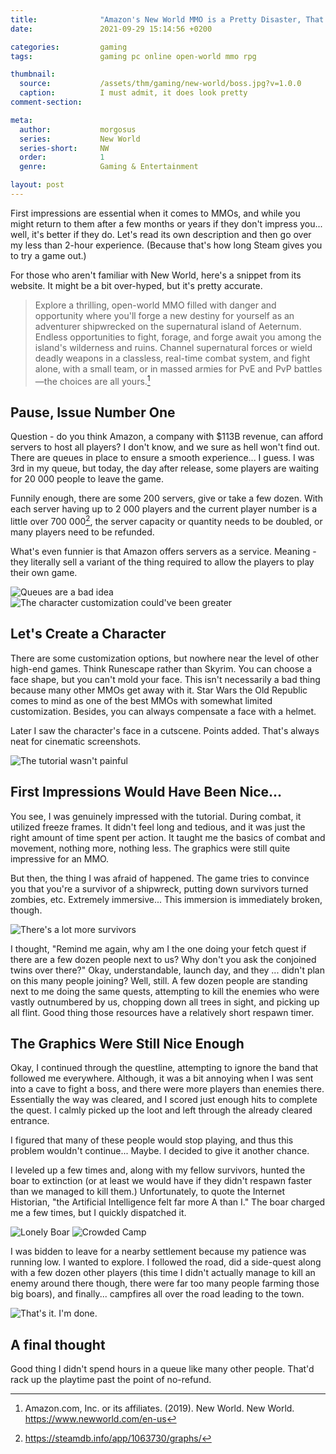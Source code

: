 ```yaml
---
title:              "Amazon's New World MMO is a Pretty Disaster, That's Still a Disaster Though"
date:               2021-09-29 15:14:56 +0200

categories:         gaming
tags:               gaming pc online open-world mmo rpg

thumbnail:
  source:           /assets/thm/gaming/new-world/boss.jpg?v=1.0.0
  caption:          I must admit, it does look pretty
comment-section:

meta:
  author:           morgosus
  series:           New World
  series-short:     NW
  order:            1
  genre:            Gaming & Entertainment

layout: post
---
```


First impressions are essential when it comes to MMOs, and while you might return to them after a few months or years if they don't impress you... well, it's better if they do. Let's read its own description and then go over my less than 2-hour experience. (Because that's how long Steam gives you to try a game out.)

For those who aren't familiar with New World, here's a snippet from its website. It might be a bit over-hyped, but it's pretty accurate.

> Explore a thrilling, open-world MMO filled with danger and opportunity where you'll forge a new destiny for yourself as an adventurer shipwrecked on the supernatural island of Aeternum. Endless opportunities to fight, forage, and forge await you among the island's wilderness and ruins. Channel supernatural forces or wield deadly weapons in a classless, real-time combat system, and fight alone, with a small team, or in massed armies for PvE and PvP battles—the choices are all yours.[^1]

## Pause, Issue Number One

Question - do you think Amazon, a company with $113B revenue, can afford servers to host all players? I don't know, and we sure as hell won't find out. There are queues in place to ensure a smooth experience... I guess. I was 3rd in my queue, but today, the day after release, some players are waiting for 20 000 people to leave the game.

Funnily enough, there are some 200 servers, give or take a few dozen. With each server having up to 2 000 players and the current player number is a little over 700 000[^2], the server capacity or quantity needs to be doubled, or many players need to be refunded.

What's even funnier is that Amazon offers servers as a service. Meaning - they literally sell a variant of the thing required to allow the players to play their own game.

<div class="comparison">
  <img src="/assets/thm/gaming/new-world/queue.jpg?v=1.0.0" alt="Queues are a bad idea">
  <img src="/assets/thm/gaming/new-world/customization.jpg?v=1.0.0" alt="The character customization could've been greater">
</div>

## Let's Create a Character

There are some customization options, but nowhere near the level of other high-end games. Think Runescape rather than Skyrim. You can choose a face shape, but you can't mold your face. This isn't necessarily a bad thing because many other MMOs get away with it. Star Wars the Old Republic comes to mind as one of the best MMOs with somewhat limited customization. Besides, you can always compensate a face with a helmet.

Later I saw the character's face in a cutscene. Points added. That's always neat for cinematic screenshots.

![The tutorial wasn't painful](/assets/thm/gaming/new-world/tutorial.jpg?v=1.0.0)

## First Impressions Would Have Been Nice...

You see, I was genuinely impressed with the tutorial. During combat, it utilized freeze frames. It didn't feel long and tedious, and it was just the right amount of time spent per action. It taught me the basics of combat and movement, nothing more, nothing less. The graphics were still quite impressive for an MMO.

But then, the thing I was afraid of happened. The game tries to convince you that you're a survivor of a shipwreck, putting down survivors turned zombies, etc. Extremely immersive... This immersion is immediately broken, though.

![There's a lot more survivors](/assets/thm/gaming/new-world/quest.jpg?v=1.0.0)

I thought, "Remind me again, why am I the one doing your fetch quest if there are a few dozen people next to us? Why don't you ask the conjoined twins over there?" Okay, understandable, launch day, and they ... didn't plan on this many people joining? Well, still. A few dozen people are standing next to me doing the same quests, attempting to kill the enemies who were vastly outnumbered by us, chopping down all trees in sight, and picking up all flint. Good thing those resources have a relatively short respawn timer.

## The Graphics Were Still Nice Enough

Okay, I continued through the questline, attempting to ignore the band that followed me everywhere. Although, it was a bit annoying when I was sent into a cave to fight a boss, and there were more players than enemies there. Essentially the way was cleared, and I scored just enough hits to complete the quest. I calmly picked up the loot and left through the already cleared entrance.

I figured that many of these people would stop playing, and thus this problem wouldn't continue... Maybe. I decided to give it another chance.

I leveled up a few times and, along with my fellow survivors, hunted the boar to extinction (or at least we would have if they didn't respawn faster than we managed to kill them.) Unfortunately, to quote the Internet Historian, "the Artificial Intelligence felt far more A than I." The boar charged me a few times, but I quickly dispatched it.

<div class="comparison">
  <img src="/assets/thm/gaming/new-world/boar.jpg" alt="Lonely Boar">
  <img src="/assets/thm/gaming/new-world/camp.jpg" alt="Crowded Camp">
</div>

I was bidden to leave for a nearby settlement because my patience was running low. I wanted to explore. I followed the road, did a side-quest along with a few dozen other players (this time I didn't actually manage to kill an enemy around there though, there were far too many people farming those big boars), and finally... campfires all over the road leading to the town.

![That's it. I'm done.](/assets/thm/gaming/new-world/campfire.jpg?v=1.0.0)

## A final thought
Good thing I didn't spend hours in a queue like many other people. That'd rack up the playtime past the point of no-refund.


[^1]: Amazon.com, Inc. or its affiliates. (2019). New World. New World. https://www.newworld.com/en-us
[^2]: https://steamdb.info/app/1063730/graphs/